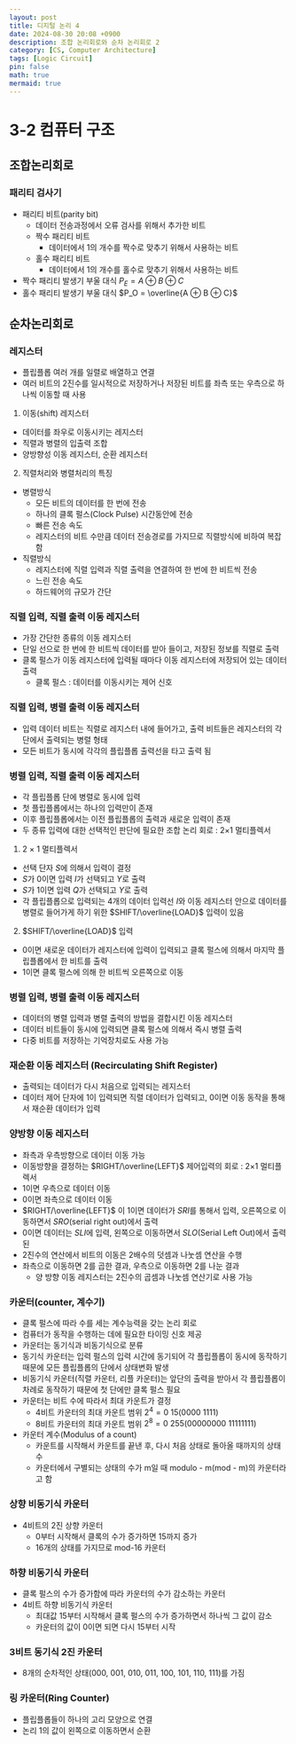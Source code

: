 ```yaml
---
layout: post
title: 디지털 논리 4
date: 2024-08-30 20:08 +0900
description: 조합 논리회로와 순차 논리회로 2
category: [CS, Computer Architecture]
tags: [Logic Circuit]
pin: false
math: true
mermaid: true
---
```

# 3-2 컴퓨터 구조
## 조합논리회로
### 패리티 검사기
- 패리티 비트(parity bit)
  - 데이터 전송과정에서 오류 검사를 위해서 추가한 비트
  - 짝수 패리티 비트
    - 데이터에서 1의 개수를 짝수로 맞추기 위해서 사용하는 비트
  - 홀수 패리티 비트
    - 데이터에서 1의 개수를 홀수로 맞추기 위해서 사용하는 비트
- 짝수 패리티 발생기 부울 대식
  $P_E = A ⊕ B ⊕ C$
- 홀수 패리티 발생기 부울 대식
  $P_O = \overline{A ⊕ B ⊕ C}$

## 순차논리회로
### 레지스터
- 플립플롭 여러 개를 일렬로 배열하고 연결
- 여러 비트의 2진수를 일시적으로 저장하거나 저장된 비트를 좌측 또는 우측으로 하나씩 이동할 때 사용
1. 이동(shift) 레지스터
  - 데이터를 좌우로 이동시키는 레지스터
  - 직렬과 병렬의 입출력 조합
  - 양방향성 이동 레지스터, 순환 레지스터
2. 직렬처리와 병렬처리의 특징 
  - 병렬방식
    - 모든 비트의 데이터를 한 번에 전송
    - 하나의 클록 펄스(Clock Pulse) 시간동안에 전송
    - 빠른 전송 속도
    - 레지스터의 비트 수만큼 데이터 전송경로를 가지므로 직렬방식에 비하여 복잡함
  - 직렬방식
    - 레지스터에 직렬 입력과 직렬 출력을 연결하여 한 번에 한 비트씩 전송
    - 느린 전송 속도
    - 하드웨어의 규모가 간단
### 직렬 입력, 직렬 출력 이동 레지스터
- 가장 간단한 종류의 이동 레지스터
- 단일 선으로 한 번에 한 비트씩 데이터를 받아 들이고, 저장된 정보를 직렬로 출력
- 클록 펄스가 이동 레지스터에 입력될 때마다 이동 레지스터에 저장되어 있는 데이터 출력
  - 클록 펄스 : 데이터를 이동시키는 제어 신호
### 직렬 입력, 병렬 출력 이동 레지스터
- 입력 데이터 비트는 직렬로 레지스터 내에 들어가고, 출력 비트들은 레지스터의 각 단에서 출력되는 병렬 형태
- 모든 비트가 동시에 각각의 플립플롭 출력선을 타고 출력 됨
### 병렬 입력, 직렬 출력 이동 레지스터
- 각 플립플롭 단에 병렬로 동시에 입력
- 첫 플립플롭에서는 하나의 입력만이 존재
- 이후 플립플롭에서는 이전 플립플롭의 출력과 새로운 입력이 존재
- 두 종류 입력에 대한 선택적인 판단에 필요한 조합 논리 회로 : 2×1 멀티플렉서
1. 2 × 1 멀티플렉서
  - 선택 단자 $S$에 의해서 입력이 결정
  - $S$가 0이면 입력 $I$가 선택되고 $Y$로 출력
  - $S$가 1이면 입력 $Q$가 선택되고 $Y$로 출력
  - 각 플립플롭으로 입력되는 4개의 데이터 입력선 $I$와 이동 레지스터 안으로 데이터를 병렬로 들어가게 하기 위한 $SHIFT/\overline{LOAD}$ 입력이 있음
2. $SHIFT/\overline{LOAD}$ 입력
  - 0이면 새로운 데이터가 레지스터에 입력이 입력되고 클록 펄스에 의해서 마지막 플립플롭에서 한 비트를 출력
  - 1이면 클록 펄스에 의해 한 비트씩 오른쪽으로 이동
### 병렬 입력, 병렬 출력 이동 레지스터
- 데이터의 병렬 입력과 병렬 출력의 방법을 결합시킨 이동 레지스터
- 데이터 비트들이 동시에 입력되면 클록 펄스에 의해서 즉시 병렬 출력
- 다중 비트를 저장하는 기억장치로도 사용 가능
### 재순환 이동 레지스터 (Recirculating Shift Register)
- 출력되는 데이터가 다시 처음으로 입력되는 레지스터
- 데이터 제어 단자에 1이 입력되면 직렬 데이터가 입력되고, 0이면 이동 동작을 통해서 재순환 데이터가 입력
### 양방향 이동 레지스터
- 좌측과 우측방향으로 데이터 이동 가능
- 이동방향을 결정하는 $RIGHT/\overline{LEFT}$ 제어입력의 회로 : 2×1 멀티플렉서
- 1이면 우측으로 데이터 이동
- 0이면 좌측으로 데이터 이동
- $RIGHT/\overline{LEFT}$ 이 1이면 데이터가 $SRI$를 통해서 입력, 오른쪽으로 이동하면서 $SRO$(serial right
out)에서 출력
- 0이면 데이터는 $SLI$에 입력, 왼쪽으로 이동하면서 $SLO$(Serial Left Out)에서 출력된
- 2진수의 연산에서 비트의 이동은 2배수의 덧셈과 나눗셈 연산을 수행
- 좌측으로 이동하면 2를 곱한 결과, 우측으로 이동하면 2를 나눈 결과
  - 양 방향 이동 레지스터는 2진수의 곱셈과 나눗셈 연산기로 사용 가능
### 카운터(counter, 계수기)
- 클록 펄스에 따라 수를 세는 계수능력을 갖는 논리 회로
- 컴퓨터가 동작을 수행하는 데에 필요한 타이밍 신호 제공
- 카운터는 동기식과 비동기식으로 분류
- 동기식 카운터는 입력 펄스의 입력 시간에 동기되어 각 플립플롭이 동시에 동작하기 때문에 모든 플립플롭의 단에서 상태변화 발생
- 비동기식 카운터(직렬 카운터, 리플 카운터)는 앞단의 출력을 받아서 각 플립플롭이 차례로 동작하기 때문에 첫 단에만 클록 펄스 필요
- 카운터는 비트 수에 따라서 최대 카운트가 결정
  - 4비트 카운터의 최대 카운트 범위 $2^4 = 0~15(0000~1111)$
  - 8비트 카운터의 최대 카운트 범위 $2^8 = 0~255(0000 0000~1111 1111)$
- 카운터 계수(Modulus of a count)
  - 카운트를 시작해서 카운트를 끝낸 후, 다시 처음 상태로 돌아올 때까지의 상태 수
  - 카운터에서 구별되는 상태의 수가 m일 때 modulo - m(mod - m)의 카운터라고 함
### 상향 비동기식 카운터
- 4비트의 2진 상향 카운터
  - 0부터 시작해서 클록의 수가 증가하면 15까지 증가
  - 16개의 상태를 가지므로 mod-16 카운터
### 하향 비동기식 카운터
- 클록 펄스의 수가 증가함에 따라 카운터의 수가 감소하는 카운터
- 4비트 하향 비동기식 카운터
  - 최대값 15부터 시작해서 클록 펄스의 수가 증가하면서 하나씩 그 값이 감소
  - 카운터의 값이 0이면 되면 다시 15부터 시작
### 3비트 동기식 2진 카운터
- 8개의 순차적인 상태(000, 001, 010, 011, 100, 101, 110, 111)를 가짐
### 링 카운터(Ring Counter)
- 플립플롭들이 하나의 고리 모양으로 연결
- 논리 1의 값이 왼쪽으로 이동하면서 순환